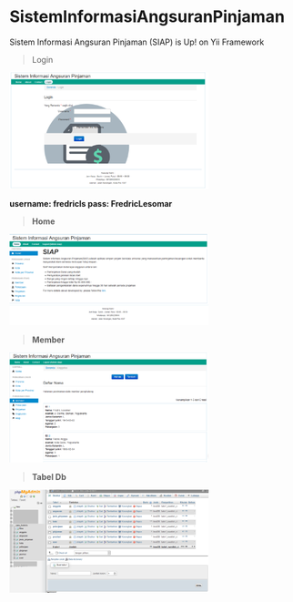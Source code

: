 # SistemInformasiAngsuranPinjaman
Sistem Informasi Angsuran Pinjaman (SIAP) is Up! on Yii Framework

> Login
  <img src="https://raw.githubusercontent.com/fredriclesomar/SistemInformasiAngsuranPinjaman/master/median/login.png" width="350" title="Tampilan Home">
</p>
<b>username: fredricls
pass: FredricLesomar<b/>

> Home
  <img src="https://raw.githubusercontent.com/fredriclesomar/SistemInformasiAngsuranPinjaman/master/median/homes.png" width="350" title="Tampilan Home">
</p>


> Member
  <img src="https://raw.githubusercontent.com/fredriclesomar/SistemInformasiAngsuranPinjaman/master/median/member.png" width="350" title="Tampilan Home">
</p>


> Tabel Db
  <img src="https://raw.githubusercontent.com/fredriclesomar/SistemInformasiAngsuranPinjaman/master/median/tabel.png" width="350" title="Tampilan Home">
</p>


